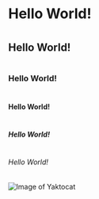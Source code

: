 # <h1>Hello World!</h1>
# <h2>Hello World!</h2>
# <h3>Hello World!</h3>
# <h4>Hello World!</h4>
# <h5>Hello World!</h5>
# <h6>Hello World!</h6>
![Image of Yaktocat](https://octodex.github.com/images/yaktocat.png)
